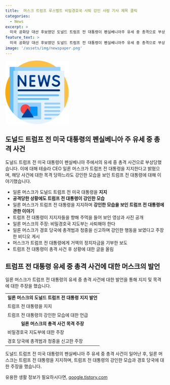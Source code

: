 ```yaml
---
title:  머스크 트럼프 루스벨트 비밀경호국 사퇴 강인 사람 기사 제목 클릭
categories:
  - News
excerpt: >
  미국 공화당 대선 후보였던 도널드 트럼프 전 대통령이 펜실베니아주 유세 중 총격으로 부상했다. 이에 테슬라 CEO인 일론 머스크가 트럼프를 지지하며 빠른 회복을 기원했다. 머스크는 트럼프의 강인한 모습을 루스벨트와 비교하며 경호 당국에 대한 논란도 제기했다. 또한, 머스크가 트럼프 쪽 정치활동 단체에 기부한 사실도 알려졌다. 트럼프는 총격으로 대피하고 경호원 등 2명이 사망했다.
feature_text: >
  미국 공화당 대선 후보였던 도널드 트럼프 전 대통령이 펜실베니아주 유세 중 총격으로 부상했다. 이에 테슬라 CEO인 일론 머스크가 트럼프를 지지하며 빠른 회복을 기원했다. 머스크는 트럼프의 강인한 모습을 루스벨트와 비교하며 경호 당국에 대한 논란도 제기했다. 또한, 머스크가 트럼프 쪽 정치활동 단체에 기부한 사실도 알려졌다. 트럼프는 총격으로 대피하고 경호원 등 2명이 사망했다.
image: '/assets/img/newspaper.png'
---
```


<p><img src="/assets/img/newspaper.png" alt="kimp 속보" /></p>

<h2 data-ke-size="size26">도널드 트럼프 전 미국 대통령의 펜실베니아 주 유세 중 총격 사건</h2>

<p data-ke-size="size16">도널드 트럼프 전 미국 대통령이 펜실베니아 주에서의 유세 중 총격 사건으로 부상당했습니다. 이에 대해 테슬라 CEO 일론 머스크가 트럼프 전 대통령을 지지한다고 밝혔으며, 해당 사건에 대한 목격 당하느라도 강인한 모습을 보인 트럼프 전 대통령에 대해 이야기했습니다.</p>

<ul>
<li>일론 머스크가 도널드 트럼프 전 미국 대통령을 <b>지지</b></li>
<li><b>공격당한 상황에도 트럼프 전 대통령이 강인한 모습</b></li>
<li>일론 머스크가 트럼프 전 대통령을 지지하며 <b>강인한 모습을 보인 트럼프 전 대통령에 관한 이야기</b></li>
<li>트럼프 전 대통령이 지지자들을 향해 주먹을 들어 보인 영상과 사진 공개</li>
<li>일론 머스크의 주장: 비밀경호국 지도부는 사퇴해야 한다</li>
<li>일론 머스크가 경호 당국에 총격범과 청중을 신고하며 강인한 행동을 보였다고 주장한 비디오 게시</li>
<li>머스크가 트럼프 전 대통령에게 거액의 정치자금을 기부한 보도</li>
<li>트럼프 전 대통령이 총격 사건 후 상황에 대한 글을 올림</li>
</ul>

<h2 data-ke-size="size26">트럼프 전 대통령 유세 중 총격 사건에 대한 머스크의 발언</h2>

<p data-ke-size="size16">일론 머스크가 트럼프 전 대통령의 유세 중 총격 사건에 대한 발언을 통해 지지 및 목격에 대한 주장을 했습니다.</p>

<table style="width: 100%;">
<tbody>
<tr>
<td style="text-align: center; height: 17px;"><b>일론 머스크의 도널드 트럼프 전 대통령 지지 발언</b></td>
</tr>
<tr>
<td style="height: 23px;">트럼프 전 대통령을 지지</td>
</tr>
<tr>
<td style="height: 23px;">트럼프 전 대통령의 강인한 모습에 대한 언급</td>
</tr>
<tr>
<td style="text-align: center; height: 17px;"><b>일론 머스크의 총격 사건 목격 주장</b></td>
</tr>
<tr>
<td style="height: 23px;">비밀경호국 지도부에 대한 주장</td>
</tr>
<tr>
<td style="height: 23px;">경호 당국에 총격범과 청중을 신고한 주장</td>
</tr>
</tbody>
</table>

<p data-ke-size="size16">도널드 트럼프 전 미국 대통령의 펜실베니아 주 유세 중 총격 사건이 일어난 후, 일론 머스크는 트럼프 전 대통령을 지지하며, 트럼프 전 대통령의 강인한 모습과 경호 당국에 대한 주장을 했습니다.</p>
유용한 생활 정보가 필요하시다면, <a href="https://qoogle.tistory.com" rel="dofollow">qoogle.tistory.com</a>


